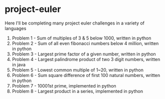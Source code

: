 # project-euler

Here I'll be completing many project euler challenges in a variety of languages

1. Problem 1 - Sum of multiples of 3 & 5 below 1000, written in python
2. Problem 2 - Sum of all even fibonacci numbers below 4 million, written in python
3. Problem 3 - Largest prime factor of a given number, written in python
4. Problem 4 - Largest palindrome product of two 3 digit numbers, written in java
5. Problem 5 - Lowest common multiple of 1~20, written in python
6. Problem 6 - Sum square difference of first 100 natural numbers, written in python
7. Problem 7 - 10001st prime, implemented in python
8. Problem 8 - Largest product in a series, implemented in python
